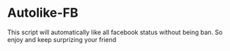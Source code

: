 Autolike-FB
===========

This script will automatically like all facebook status without being ban. So enjoy and keep surprizing your friend
